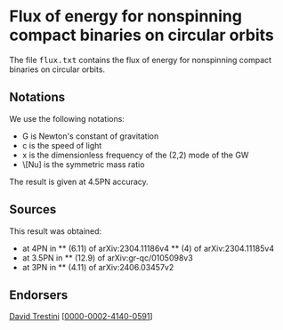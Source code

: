 # Flux of energy for nonspinning compact binaries on circular orbits

The file <tt>flux.txt</tt> contains the flux of energy for nonspinning compact binaries on circular orbits.

## Notations

We use the following notations:
* G is Newton's constant of gravitation
* c is the speed of light
* x is the dimensionless frequency of the (2,2) mode of the GW
* \\[Nu] is the symmetric mass ratio

The result is given at 4.5PN accuracy.

## Sources

This result was obtained:
* at 4PN in
** (6.11) of arXiv:2304.11186v4
** (4) of arXiv:2304.11185v4
* at 3.5PN in
** (12.9) of arXiv:gr-qc/0105098v3
* at 3PN in 
** (4.11) of arXiv:2406.03457v2

## Endorsers

[David Trestini](https://github.com/davidtrestini) [[0000-0002-4140-0591](https://orcid.org/0000-0002-4140-0591)]
